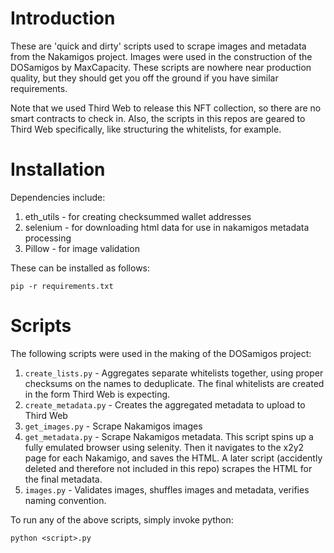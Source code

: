 # Introduction
 These are 'quick and dirty' scripts used to scrape images and metadata from the Nakamigos project.  Images were used in the construction of the DOSamigos by MaxCapacity.  These scripts are nowhere near production quality, but they should get you off the ground if you have similar requirements.

 Note that we used Third Web to release this NFT collection, so there are no smart contracts to check in.  Also, the scripts in this repos are geared to Third Web specifically, like structuring the whitelists, for example.

# Installation
 Dependencies include:

 1. eth_utils - for creating checksummed wallet addresses
 2. selenium - for downloading html data for use in nakamigos metadata processing
 3. Pillow - for image validation

 These can be installed as follows:

 `pip -r requirements.txt`

# Scripts

 The following scripts were used in the making of the DOSamigos project:

 1. `create_lists.py` - Aggregates separate whitelists together, using proper checksums on the names to deduplicate.  The final whitelists are created in the form Third Web is expecting.
 2. `create_metadata.py` - Creates the aggregated metadata to upload to Third Web
 3. `get_images.py` - Scrape Nakamigos images
 4. `get_metadata.py` - Scrape Nakamigos metadata.  This script spins up a fully emulated browser using selenity.  Then it navigates to the x2y2 page for each Nakamigo, and saves the HTML.  A later script (accidently deleted and therefore not included in this repo) scrapes the HTML for the final metadata.
 5. `images.py` - Validates images, shuffles images and metadata, verifies naming convention.

 To run any of the above scripts, simply invoke python:

 `python <script>.py`
